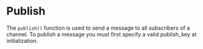 # Publish

The `publish()` function is used to send a message to all subscribers of a channel. To publish a message you must first specify a valid publish_key at initialization.
